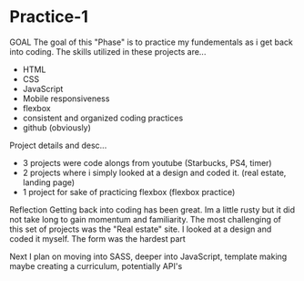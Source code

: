 # Practice-1

GOAL
The goal of this "Phase" is to practice my fundementals as i get back into coding. 
The skills utilized in these projects are...
- HTML
- CSS
- JavaScript
- Mobile responsiveness
- flexbox
- consistent and organized coding practices
- github (obviously)

Project details and desc...
- 3 projects were code alongs from youtube (Starbucks, PS4, timer)
- 2 projects where i simply looked at a design and coded it. (real estate, landing page)
- 1 project for sake of practicing flexbox (flexbox practice)

Reflection
Getting back into coding has been great. Im a little rusty but it did not take long to gain momentum and familiarity.
The most challenging of this set of projects was the "Real estate" site. I looked at a design and coded it myself. The form was the hardest part

Next
I plan on moving into SASS, deeper into JavaScript, template making maybe creating a curriculum, potentially API's
